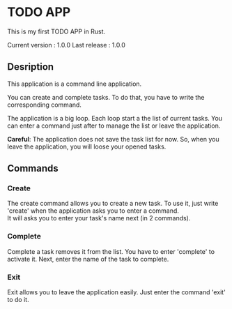 # TODO APP

This is my first TODO APP in Rust.

Current version : 1.0.0
Last release : 1.0.0

## Desription

This application is a command line application.

You can create and complete tasks. To do that, you have to write the corresponding command.

The application is a big loop. Each loop start a the list of current tasks. You can enter a command just after to manage the list or leave the application.

**Careful**: The application does not save the task list for now. So, when you leave the application, you will loose your opened tasks.

## Commands

### Create

The create command allows you to create a new task. To use it, just write 'create' when the application asks you to enter a command.  
It will asks you to enter your task's name next (in 2 commands).

### Complete

Complete a task removes it from the list. You have to enter 'complete' to activate it. Next, enter the name of the task to complete.

### Exit

Exit allows you to leave the application easily. Just enter the command 'exit' to do it.
